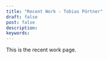 ```yaml
---
title: "Recent Work - Tobias Pörtner"
draft: false
post: false
description:
keywords:
---
```


This is the recent work page.
